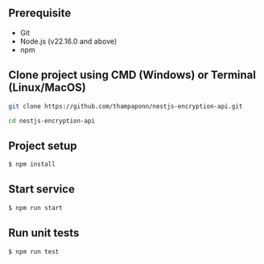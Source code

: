 ## Prerequisite

- Git
- Node.js (v22.16.0 and above)
- npm

## Clone project using CMD (Windows) or Terminal (Linux/MacOS)

```bash
git clone https://github.com/thampaponn/nestjs-encryption-api.git

cd nestjs-encryption-api
```

## Project setup

```bash
$ npm install
```

## Start service

```bash
$ npm run start
```

## Run unit tests

```bash
$ npm run test
```
